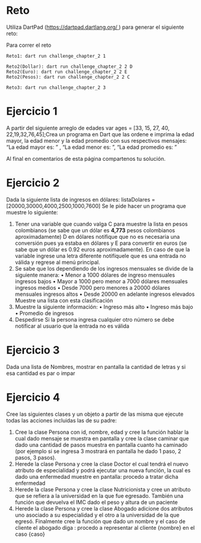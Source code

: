# Reto

Utiliza DartPad (https://dartpad.dartlang.org/ ) para generar el siguiente reto:

Para correr el reto
```console
Reto1: dart run challenge_chapter_2 1

Reto2(Dollar): dart run challenge_chapter_2 2 D 
Reto2(Euro): dart run challenge_chapter_2 2 E
Reto2(Pesos): dart run challenge_chapter_2 2 C

Reto3: dart run challenge_chapter_2 3

```

# Ejercicio 1

A partir del siguiente arreglo de edades var ages = [33, 15, 27, 40, 22,19,32,76,45];Crea un programa en Dart que las ordene e imprima la edad mayor, la edad menor y la edad promedio con sus respectivos mensajes: “La edad mayor es: ” , “La edad menor es: ”, “La edad promedio es: ”

Al final en comentarios de esta página compartenos tu solución. 

# Ejercicio 2

Dada la siguiente lista de ingresos en dólares:
listaDolares = [20000,30000,4000,2500,1000,7600]
Se le pide hacer un programa que muestre lo siguiente:

1. Tener una variable que cuando valga C para muestre la lista en pesos colombianos (se
sabe que un dólar es **4,773** pesos colombianos aproximadamente) D en dólares 
notifique que no es necesaria una conversión pues ya estaba en dólares y E para
convertir en euros (se sabe que un dólar es 0.92 euros aproximadamente). En caso
de que la variable ingrese una letra diferente notifíquele que es una entrada no
válida y regrese al menú principal.
2. Se sabe que los dependiendo de los ingresos mensuales se divide de la siguiente
manera:
• Menor a 1000 dólares de ingreso mensuales ingresos bajos
• Mayor a 1000 pero menor a 7000 dólares mensuales ingresos medios
• Desde 7000 pero menores a 20000 dólares mensuales ingresos altos
• Desde 20000 en adelante ingresos elevados
Muestre una lista con esta clasificación
3. Muestre la siguiente información:
• Ingreso más alto
• Ingreso más bajo
• Promedio de ingresos
4. Despedirse
Si la persona ingresa cualquier otro número se debe notificar al usuario que la entrada no
es válida

# Ejercicio 3

Dada una lista de Nombres, mostrar en pantalla la cantidad de letras y si esa cantidad es par o impar

# Ejercicio 4

Cree las siguientes clases y un objeto a partir de las misma que ejecute todas las acciones incluidas
las de su padre:

1. Cree la clase Persona con id, nombre, edad y cree la función hablar la cual dado mensaje
se muestra en pantalla y cree la clase caminar que dado una cantidad de pasos muestra en
pantalla cuanto ha caminado (por ejemplo si se ingresa 3 mostrará en pantalla he dado 1 paso, 2 pasos, 3 pasos).
2. Herede la clase Persona y cree la clase Doctor el cual tendrá el nuevo atributo de
especialidad y podrá ejecutar una nueva función, la cual es dado una enfermedad muestre
en pantalla: procedo a tratar dicha enfermedad
3. Herede la clase Persona y cree la clase Nutricionista y cree un atributo que se refiera a la
universidad en la que fue egresado. También una función que devuelva el IMC dado el
peso y altura de un paciente
4. Herede la clase Persona y cree la clase Abogado adicione dos atributos uno asociado a su
especialidad y el otro a la universidad de la que egresó. Finalmente cree la función que
dado un nombre y el caso de cliente el abogado diga : procedo a representar al cliente
{nombre} en el caso {caso}
